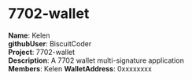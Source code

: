 # 7702-wallet

**Name**: Kelen  
**githubUser**: BiscuitCoder  
**Project**: 7702-wallet  
**Description**: A 7702 wallet multi-signature application  
**Members**: Kelen
**WalletAddress**: 0xxxxxxxx